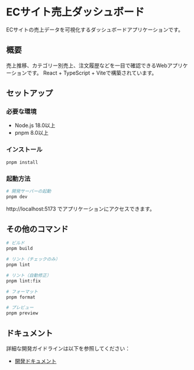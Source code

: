# ECサイト売上ダッシュボード

ECサイトの売上データを可視化するダッシュボードアプリケーションです。

## 概要

売上推移、カテゴリー別売上、注文履歴などを一目で確認できるWebアプリケーションです。
React + TypeScript + Viteで構築されています。

## セットアップ

### 必要な環境
- Node.js 18.0以上
- pnpm 8.0以上

### インストール
```bash
pnpm install
```

### 起動方法
```bash
# 開発サーバーの起動
pnpm dev
```

http://localhost:5173 でアプリケーションにアクセスできます。

## その他のコマンド

```bash
# ビルド
pnpm build

# リント（チェックのみ）
pnpm lint

# リント（自動修正）
pnpm lint:fix

# フォーマット
pnpm format

# プレビュー
pnpm preview
```

## ドキュメント

詳細な開発ガイドラインは以下を参照してください：
- [開発ドキュメント](./docs/)

